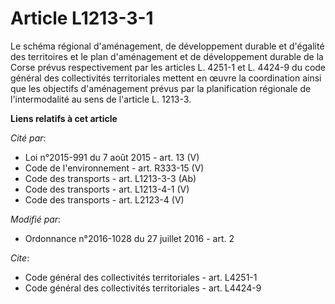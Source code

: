 # Article L1213-3-1

Le schéma régional d'aménagement, de développement durable et d'égalité des territoires et le plan d'aménagement et de
développement durable de la Corse prévus respectivement par les articles 
L. 4251-1
et 
L. 4424-9
du code général des collectivités territoriales mettent en œuvre la coordination ainsi que les objectifs d'aménagement prévus
par la planification régionale de l'intermodalité au sens de l'article L. 1213-3.

**Liens relatifs à cet article**

_Cité par_:

  - Loi n°2015-991 du 7 août 2015 - art. 13 (V)
  - Code de l'environnement - art. R333-15 (V)
  - Code des transports - art. L1213-3-3 (Ab)
  - Code des transports - art. L1213-4-1 (V)
  - Code des transports - art. L2123-4 (V)

_Modifié par_:

  - Ordonnance n°2016-1028 du 27 juillet 2016 - art. 2

_Cite_:

  - Code général des collectivités territoriales - art. L4251-1
  - Code général des collectivités territoriales - art. L4424-9
